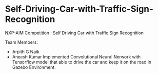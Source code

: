 # Self-Driving-Car-with-Traffic-Sign-Recognition
NXP-AIM Competition : Self Driving Car with Traffic Sign Recognition

Team Members:
  - Arpith G Naik
  - Aneesh Kumar
Implemented Convolutional Neural Nerwork with Tensorflow model that able to drive the car and keep it on the road in Gazebo Environment.
